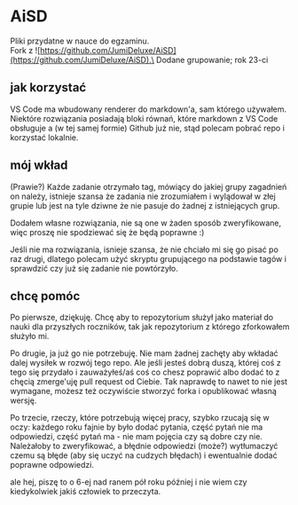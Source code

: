 # AiSD 

Pliki przydatne w nauce do egzaminu.\
Fork z ![https://github.com/JumiDeluxe/AiSD](https://github.com/JumiDeluxe/AiSD).\
Dodane grupowanie; rok 23-ci

## jak korzystać

VS Code ma wbudowany renderer do markdown'a, sam którego używałem. Niektóre rozwiązania posiadają bloki równań, które markdown z VS Code obsługuje a (w tej samej formie) Github już nie, stąd polecam pobrać repo i korzystać lokalnie.

## mój wkład

(Prawie?) Każde zadanie otrzymało tag, mówiący do jakiej grupy zagadnień on należy, istnieje szansa że zadania nie zrozumiałem i wylądował w złej grupie lub jest na tyle dziwne że nie pasuje do żadnej z istniejących grup.

Dodałem własne rozwiązania, nie są one w żaden sposób zweryfikowane, więc proszę nie spodziewać się że będą poprawne :)

Jeśli nie ma rozwiązania, isnieje szansa, że nie chciało mi się go pisać po raz drugi, dlatego polecam użyć skryptu grupującego na podstawie tagów i sprawdzić czy już się zadanie nie powtórzyło.

## chcę pomóc

Po pierwsze, dziękuję. Chcę aby to repozytorium służył jako materiał do nauki dla przyszłych roczników, tak jak repozytorium z którego zforkowałem służyło mi.

Po drugie, ja już go nie potrzebuję. Nie mam żadnej zachęty aby wkładać dalej wysiłek w rozwój tego repo. Ale jeśli jesteś dobrą duszą, której coś z tego się przydało i zauważyłeś/aś coś co chesz poprawić albo dodać to z chęcią zmerge'uję pull request od Ciebie. Tak naprawdę to nawet to nie jest wymagane, możesz też oczywiście stworzyć forka i opublikować własną wersję.

Po trzecie, rzeczy, które potrzebują więcej pracy, szybko rzucają się w oczy: każdego roku fajnie by było dodać pytania, część pytań nie ma odpowiedzi, część pytań ma - nie mam pojęcia czy są dobre czy nie. Należałoby to zweryfikować, a błędnie odpowiedzi (może?) wytłumaczyć czemu są błęde (aby się uczyć na cudzych błędach) i ewentualnie dodać poprawne odpowiedzi.

ale hej, piszę to o 6-ej nad ranem pół roku później i nie wiem czy kiedykolwiek jakiś człowiek to przeczyta.
